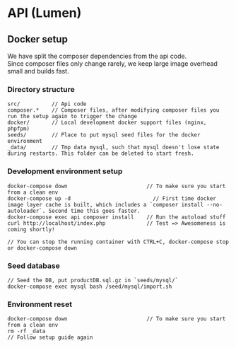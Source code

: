 # API (Lumen)

## Docker setup
We have split the composer dependencies from the api code.   
Since composer files only change rarely, we keep large image overhead small and builds fast.

### Directory structure
```
src/          // Api code 
composer.*    // Composer files, after modifying composer files you run the setup again to trigger the change
docker/       // Local development docker support files (nginx, phpfpm)
seeds/        // Place to put mysql seed files for the docker environment
_data/        // Tmp data mysql, such that mysql doesn't lose state during restarts. This folder can be deleted to start fresh.
```

### Development environment setup
```
docker-compose down                         // To make sure you start from a clean env
docker-compose up -d                          // First time docker image layer cache is built, which includes a `composer install --no-autoloader`. Second time this goes faster.
docker-compose exec api composer install    // Run the autoload stuff
curl http://localhost/index.php             // Test => Awesomeness is coming shortly!

// You can stop the running container with CTRL+C, docker-compose stop or docker-compose down
```

### Seed database
```
// Seed the DB, put productDB.sql.gz in `seeds/mysql/`
docker-compose exec mysql bash /seed/mysql/import.sh
```

### Environment reset
```
docker-compose down                         // To make sure you start from a clean env
rm -rf _data
// Follow setup guide again
```